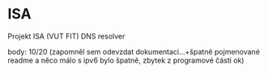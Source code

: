 # ISA
Projekt ISA (VUT FIT) DNS resolver

body: 10/20 (zapomněl sem odevzdat dokumentaci...+špatně pojmenované readme a něco málo s ipv6 bylo špatně, zbytek z programové části ok)
